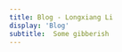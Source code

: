 ```yaml
---
title: Blog - Longxiang Li
display: 'Blog'
subtitle:  Some gibberish
---
```


<ListPosts type="blog" />
